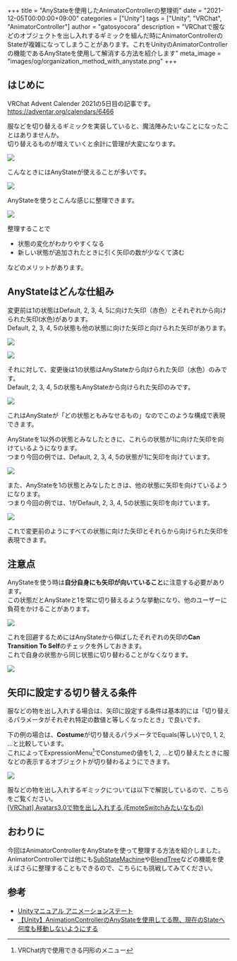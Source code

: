 +++
title = "AnyStateを使用したAnimatorControllerの整理術"
date = "2021-12-05T00:00:00+09:00"
categories = ["Unity"]
tags = ["Unity", "VRChat", "AnimatorController"]
author = "gatosyocora"
description = "VRChatで服などのオブジェクトを出し入れするギミックを組んだ時にAnimatorControllerのStateが複雑になってしまうことがあります。これをUnityのAnimatorControllerの機能であるAnyStateを使用して解消する方法を紹介します"
meta_image = "images/og/organization_method_with_anystate.png"
+++

## はじめに

VRChat Advent Calender 2021の5日目の記事です。
https://adventar.org/calendars/6466

服などを切り替えるギミックを実装していると、魔法陣みたいなことになったことはありませんか。  
切り替えるものが増えていくと余計に管理が大変になります。

![](/images/posts/organization_method_with_anystate/magic_states.png)

こんなときにはAnyStateが使えることが多いです。

![](/images/posts/organization_method_with_anystate/any_state.png)

AnyStateを使うとこんな感じに整理できます。

![](/images/posts/organization_method_with_anystate/magic_states_after.png)

整理することで
* 状態の変化がわかりやすくなる
* 新しい状態が追加されたときに引く矢印の数が少なくて済む

などのメリットがあります。

## AnyStateはどんな仕組み

変更前は1の状態はDefault, 2, 3, 4, 5に向けた矢印（赤色）とそれぞれから向けられた矢印(水色)があります。  
Default, 2, 3, 4, 5の状態も他の状態に向けた矢印と向けられた矢印があります。

![](/images/posts/organization_method_with_anystate/magic_states_1_out.png)

![](/images/posts/organization_method_with_anystate/magic_states_1_in.png)

それに対して、変更後は1の状態はAnyStateから向けられた矢印（水色）のみです。  
Default, 2, 3, 4, 5の状態もAnyStateから向けられた矢印のみです。

![](/images/posts/organization_method_with_anystate/magic_states_after_1.png)

これはAnyStateが「どの状態ともみなせるもの」なのでこのような構成で表現できます。

AnyStateを1以外の状態とみなしたときに、これらの状態が1に向けた矢印を向けているようになります。  
つまり今回の例では、Default, 2, 3, 4, 5の状態が1に矢印を向けています。

![](/images/posts/organization_method_with_anystate/any_state_other_than_1.png)

また、AnyStateを1の状態とみなしたときは、他の状態に矢印を向けているようになります。  
つまり今回の例では、1がDefault, 2, 3, 4, 5の状態に矢印を向けています。

![](/images/posts/organization_method_with_anystate/any_state_1.png)

これで変更前のようにすべての状態に向けた矢印とそれらから向けられた矢印を表現できます。

## 注意点

AnyStateを使う時は**自分自身にも矢印が向いていること**に注意する必要があります。  
この状態だとAnyStateと1を常に切り替えるような挙動になり、他のユーザーに負荷をかけることがあります。

![](/images/posts/organization_method_with_anystate/any_state_1_loop.png)

これを回避するためにはAnyStateから伸ばしたそれぞれの矢印の**Can Transition To Self**のチェックを外しておきます。  
これで自身の状態から同じ状態に切り替わることがなくなります。

![](/images/posts/organization_method_with_anystate/can_transition_to_self.png)

## 矢印に設定する切り替える条件

服などの物を出し入れする場合は、矢印に設定する条件は基本的には「切り替えるパラメータがそれぞれ特定の数値と等しくなったとき」で良いです。

下の例の場合は、**Costume**が切り替えるパラメータでEquals(等しい)で0, 1, 2, ...と比較しています。  
これによってExpressionMenu[^1]でConstumeの値を1, 2, ...と切り替えたときに服などの表示するオブジェクトが切り替わるようにできます。

[^1]:VRChat内で使用できる円形のメニュー

![](/images/posts/organization_method_with_anystate/arrows_setting.png)

服などの物を出し入れするギミックについては以下で解説しているので、こちらをご覧ください。  
[[VRChat] Avatars3.0で物を出し入れする (EmoteSwitchみたいなもの)](/posts/vrchat_avatars3_action_switch/)

## おわりに

今回はAnimatorControllerをAnyStateを使って整理する方法を紹介しました。  
AnimatorControllerでは他にも[SubStateMachine](https://docs.unity3d.com/ja/2019.4/Manual/NestedStateMachines.html)や[BlendTree](https://docs.unity3d.com/ja/2019.4/Manual/class-BlendTree.html)などの機能を使えばさらに整理することもできるので、こちらにも挑戦してみてください。

## 参考
- [Unityマニュアル アニメーションステート](https://docs.unity3d.com/ja/2019.4/Manual/class-State.html)
- [【Unity】AnimationControllerのAnyStateを使用してる際、現在のStateへ何度も移動しないようにする](https://tsubakit1.hateblo.jp/entry/2017/01/13/233000)
